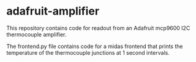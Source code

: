 # adafruit-amplifier
This repository contains code for readout from an Adafruit mcp9600 I2C thermocouple amplifier. 

The frontend.py file contains code for a midas frontend that prints the temperature of the thermocouple 
junctions at 1 second intervals. 

